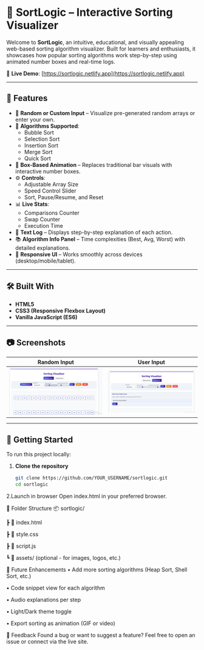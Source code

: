 # 🧠 SortLogic – Interactive Sorting Visualizer

Welcome to **SortLogic**, an intuitive, educational, and visually appealing web-based sorting algorithm visualizer. Built for learners and enthusiasts, it showcases how popular sorting algorithms work step-by-step using animated number boxes and real-time logs.

🔗 **Live Demo**: [https://sortlogic.netlify.app](https://sortlogic.netlify.app)

---

## 📌 Features

- 🎲 **Random or Custom Input** – Visualize pre-generated random arrays or enter your own.
- 🧠 **Algorithms Supported**:
  - Bubble Sort
  - Selection Sort
  - Insertion Sort
  - Merge Sort
  - Quick Sort
- 🎨 **Box-Based Animation** – Replaces traditional bar visuals with interactive number boxes.
- ⚙️ **Controls**:
  - Adjustable Array Size
  - Speed Control Slider
  - Sort, Pause/Resume, and Reset
- 📊 **Live Stats**:
  - Comparisons Counter
  - Swap Counter
  - Execution Time
- 📝 **Text Log** – Displays step-by-step explanation of each action.
- 📚 **Algorithm Info Panel** – Time complexities (Best, Avg, Worst) with detailed explanations.
- 📱 **Responsive UI** – Works smoothly across devices (desktop/mobile/tablet).

---

## 🛠️ Built With

- **HTML5**
- **CSS3 (Responsive Flexbox Layout)**
- **Vanilla JavaScript (ES6)**

---

## 📷 Screenshots

| Random Input | User Input |
|------|---------|
| ![Home](./Home.png) | ![Sorting](./user-input.png) |

---

## 🚀 Getting Started

To run this project locally:

1. **Clone the repository**  
   ```bash
   git clone https://github.com/YOUR_USERNAME/sortlogic.git
   cd sortlogic

2.Launch in browser
Open index.html in your preferred browser.

📁 Folder Structure
📦 sortlogic/
 
 ┣ 📜 index.html
 
 ┣ 📜 style.css
 
 ┣ 📜 script.js
 
 ┗ 📂 assets/ (optional - for images, logos, etc.)


🌟 Future Enhancements
• Add more sorting algorithms (Heap Sort, Shell Sort, etc.)

• Code snippet view for each algorithm

• Audio explanations per step

• Light/Dark theme toggle

• Export sorting as animation (GIF or video)

📨 Feedback
Found a bug or want to suggest a feature? Feel free to open an issue or connect via the live site.


